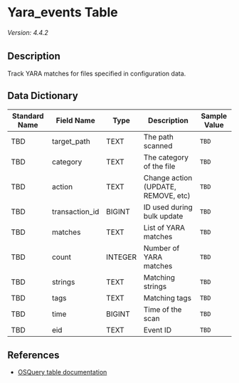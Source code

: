 # Yara_events Table
###### Version: 4.4.2

## Description
Track YARA matches for files specified in configuration data.

## Data Dictionary
|Standard Name|Field Name|Type|Description|Sample Value|
|---|---|---|---|---|
|TBD|target_path|TEXT|The path scanned|`TBD`|
|TBD|category|TEXT|The category of the file|`TBD`|
|TBD|action|TEXT|Change action (UPDATE, REMOVE, etc)|`TBD`|
|TBD|transaction_id|BIGINT|ID used during bulk update|`TBD`|
|TBD|matches|TEXT|List of YARA matches|`TBD`|
|TBD|count|INTEGER|Number of YARA matches|`TBD`|
|TBD|strings|TEXT|Matching strings|`TBD`|
|TBD|tags|TEXT|Matching tags|`TBD`|
|TBD|time|BIGINT|Time of the scan|`TBD`|
|TBD|eid|TEXT|Event ID|`TBD`|

## References
* [OSQuery table documentation](https://osquery.io/schema/current#yara_events)
